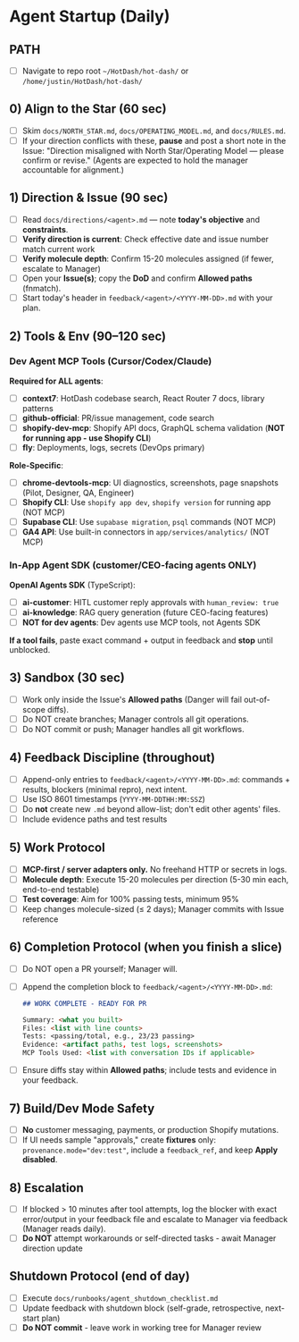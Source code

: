 # Agent Startup (Daily)

## PATH

- [ ] Navigate to repo root `~/HotDash/hot-dash/` or `/home/justin/HotDash/hot-dash/`

## 0) Align to the Star (60 sec)

- [ ] Skim `docs/NORTH_STAR.md`, `docs/OPERATING_MODEL.md`, and `docs/RULES.md`.
- [ ] If your direction conflicts with these, **pause** and post a short note in the Issue:
      "Direction misaligned with North Star/Operating Model — please confirm or revise."
      (Agents are expected to hold the manager accountable for alignment.)

## 1) Direction & Issue (90 sec)

- [ ] Read `docs/directions/<agent>.md` — note **today's objective** and **constraints**.
- [ ] **Verify direction is current**: Check effective date and issue number match current work
- [ ] **Verify molecule depth**: Confirm 15-20 molecules assigned (if fewer, escalate to Manager)
- [ ] Open your **Issue(s)**; copy the **DoD** and confirm **Allowed paths** (fnmatch).
- [ ] Start today's header in `feedback/<agent>/<YYYY-MM-DD>.md` with your plan.

## 2) Tools & Env (90–120 sec)

### Dev Agent MCP Tools (Cursor/Codex/Claude)

**Required for ALL agents**:
- [ ] **context7**: HotDash codebase search, React Router 7 docs, library patterns
- [ ] **github-official**: PR/issue management, code search
- [ ] **shopify-dev-mcp**: Shopify API docs, GraphQL schema validation (**NOT for running app - use Shopify CLI**)
- [ ] **fly**: Deployments, logs, secrets (DevOps primary)

**Role-Specific**:
- [ ] **chrome-devtools-mcp**: UI diagnostics, screenshots, page snapshots (Pilot, Designer, QA, Engineer)
- [ ] **Shopify CLI**: Use `shopify app dev`, `shopify version` for running app (NOT MCP)
- [ ] **Supabase CLI**: Use `supabase migration`, `psql` commands (NOT MCP) 
- [ ] **GA4 API**: Use built-in connectors in `app/services/analytics/` (NOT MCP)

### In-App Agent SDK (customer/CEO-facing agents ONLY)

**OpenAI Agents SDK** (TypeScript):
- [ ] **ai-customer**: HITL customer reply approvals with `human_review: true`
- [ ] **ai-knowledge**: RAG query generation (future CEO-facing features)
- [ ] **NOT for dev agents**: Dev agents use MCP tools, not Agents SDK

**If a tool fails**, paste exact command + output in feedback and **stop** until unblocked.

## 3) Sandbox (30 sec)

- [ ] Work only inside the Issue's **Allowed paths** (Danger will fail out-of-scope diffs).
- [ ] Do NOT create branches; Manager controls all git operations.
- [ ] Do NOT commit or push; Manager handles all git workflows.

## 4) Feedback Discipline (throughout)

- [ ] Append-only entries to `feedback/<agent>/<YYYY-MM-DD>.md`:
      commands + results, blockers (minimal repro), next intent.
- [ ] Use ISO 8601 timestamps (`YYYY-MM-DDTHH:MM:SSZ`)
- [ ] Do **not** create new `.md` beyond allow-list; don't edit other agents' files.
- [ ] Include evidence paths and test results

## 5) Work Protocol

- [ ] **MCP-first / server adapters only.** No freehand HTTP or secrets in logs.
- [ ] **Molecule depth**: Execute 15-20 molecules per direction (5-30 min each, end-to-end testable)
- [ ] **Test coverage**: Aim for 100% passing tests, minimum 95%
- [ ] Keep changes molecule-sized (≤ 2 days); Manager commits with Issue reference

## 6) Completion Protocol (when you finish a slice)

- [ ] Do NOT open a PR yourself; Manager will.
- [ ] Append the completion block to `feedback/<agent>/<YYYY-MM-DD>.md`:

  ```md
  ## WORK COMPLETE - READY FOR PR

  Summary: <what you built>
  Files: <list with line counts>
  Tests: <passing/total, e.g., 23/23 passing>
  Evidence: <artifact paths, test logs, screenshots>
  MCP Tools Used: <list with conversation IDs if applicable>
  ```

- [ ] Ensure diffs stay within **Allowed paths**; include tests and evidence in your feedback.

## 7) Build/Dev Mode Safety

- [ ] **No** customer messaging, payments, or production Shopify mutations.
- [ ] If UI needs sample "approvals," create **fixtures** only:
      `provenance.mode="dev:test"`, include a `feedback_ref`, and keep **Apply disabled**.

## 8) Escalation

- [ ] If blocked > 10 minutes after tool attempts, log the blocker with exact error/output
      in your feedback file and escalate to Manager via feedback (Manager reads daily).
- [ ] **Do NOT** attempt workarounds or self-directed tasks - await Manager direction update

## Shutdown Protocol (end of day)

- [ ] Execute `docs/runbooks/agent_shutdown_checklist.md`
- [ ] Update feedback with shutdown block (self-grade, retrospective, next-start plan)
- [ ] **Do NOT commit** - leave work in working tree for Manager review
